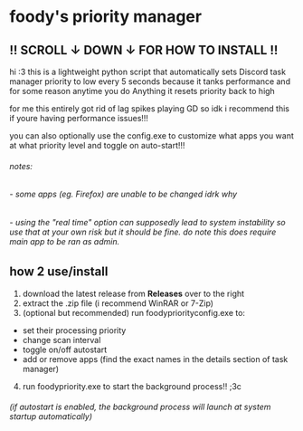 # foody's priority manager
## !! SCROLL ↓ DOWN ↓ FOR HOW TO INSTALL !!

hi :3 this is a lightweight python script that automatically sets Discord task manager priority to low every 5 seconds because it tanks performance and for some reason anytime you do Anything it resets priority back to high

for me this entirely got rid of lag spikes playing GD so idk i recommend this if youre having performance issues!!!

you can also optionally use the config.exe to customize what apps you want at what priority level and toggle on auto-start!!!
###### notes: 
###### - some apps (eg. Firefox) are unable to be changed idrk why
###### - using the "real time" option can supposedly lead to system instability so use that at your own risk but it should be fine. do note this does require main app to be ran as admin.

## how 2 use/install
1. download the latest release from **Releases** over to the right
2. extract the .zip file (i recommend WinRAR or 7-Zip)
3. (optional but recommended) run foodypriorityconfig.exe to:
- set their processing priority
- change scan interval
- toggle on/off autostart
- add or remove apps (find the exact names in the details section of task manager)
4. run foodypriority.exe to start the background process!! ;3c
###### (if autostart is enabled, the background process will launch at system startup automatically)
